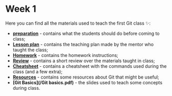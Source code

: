 # Week 1

Here you can find all the materials used to teach the first Git class ✨:
 
 - **[preparation](/preparation.md)** - contains what the students should do before coming to class;
 - **[Lesson plan](/lesson_plan.md)** - contains the teaching plan made by the mentor who taught the class;
 - **[Homework](/homework.md)** - contains the homework instructions;
 - **[Review](/review.md)** - contains a short review over the materials taught in class;
 - **[Cheatsheet](/cheatsheet.md)** - contains a cheatsheet with the commands used during the class (and a few extra);
 - **[Resources](/resources.md)** - contains some resources about Git that might be useful;
 - **[Git Basics](/Git basics.pdf)** - the slides used to teach some concepts during class.
